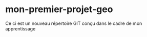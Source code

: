 # mon-premier-projet-geo
Ce ci est un nouveau répertoire GIT conçu dans le cadre de mon apprentissage 
